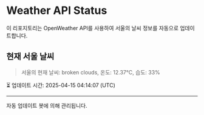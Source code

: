 
# Weather API Status

이 리포지토리는 OpenWeather API를 사용하여 서울의 날씨 정보를 자동으로 업데이트합니다.

## 현재 서울 날씨
> 서울의 현재 날씨: broken clouds, 온도: 12.37°C, 습도: 33%

⏳ 업데이트 시간: 2025-04-15 04:14:07 (UTC)

---
자동 업데이트 봇에 의해 관리됩니다.
